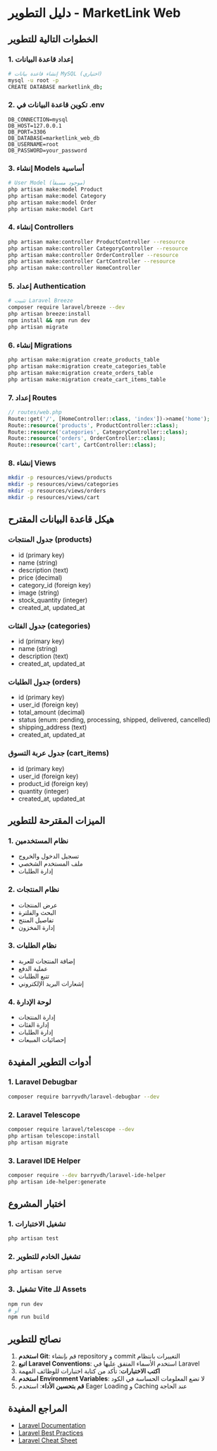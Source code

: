 # دليل التطوير - MarketLink Web

## الخطوات التالية للتطوير

### 1. إعداد قاعدة البيانات
```bash
# إنشاء قاعدة بيانات MySQL (اختياري)
mysql -u root -p
CREATE DATABASE marketlink_db;
```

### 2. تكوين قاعدة البيانات في .env
```env
DB_CONNECTION=mysql
DB_HOST=127.0.0.1
DB_PORT=3306
DB_DATABASE=marketlink_web_db
DB_USERNAME=root
DB_PASSWORD=your_password
```

### 3. إنشاء Models أساسية
```bash
# User Model (موجود مسبقاً)
php artisan make:model Product
php artisan make:model Category
php artisan make:model Order
php artisan make:model Cart
```

### 4. إنشاء Controllers
```bash
php artisan make:controller ProductController --resource
php artisan make:controller CategoryController --resource
php artisan make:controller OrderController --resource
php artisan make:controller CartController --resource
php artisan make:controller HomeController
```

### 5. إعداد Authentication
```bash
# تثبيت Laravel Breeze
composer require laravel/breeze --dev
php artisan breeze:install
npm install && npm run dev
php artisan migrate
```

### 6. إنشاء Migrations
```bash
php artisan make:migration create_products_table
php artisan make:migration create_categories_table
php artisan make:migration create_orders_table
php artisan make:migration create_cart_items_table
```

### 7. إعداد Routes
```php
// routes/web.php
Route::get('/', [HomeController::class, 'index'])->name('home');
Route::resource('products', ProductController::class);
Route::resource('categories', CategoryController::class);
Route::resource('orders', OrderController::class);
Route::resource('cart', CartController::class);
```

### 8. إنشاء Views
```bash
mkdir -p resources/views/products
mkdir -p resources/views/categories
mkdir -p resources/views/orders
mkdir -p resources/views/cart
```

## هيكل قاعدة البيانات المقترح

### جدول المنتجات (products)
- id (primary key)
- name (string)
- description (text)
- price (decimal)
- category_id (foreign key)
- image (string)
- stock_quantity (integer)
- created_at, updated_at

### جدول الفئات (categories)
- id (primary key)
- name (string)
- description (text)
- created_at, updated_at

### جدول الطلبات (orders)
- id (primary key)
- user_id (foreign key)
- total_amount (decimal)
- status (enum: pending, processing, shipped, delivered, cancelled)
- shipping_address (text)
- created_at, updated_at

### جدول عربة التسوق (cart_items)
- id (primary key)
- user_id (foreign key)
- product_id (foreign key)
- quantity (integer)
- created_at, updated_at

## الميزات المقترحة للتطوير

### 1. نظام المستخدمين
- تسجيل الدخول والخروج
- ملف المستخدم الشخصي
- إدارة الطلبات

### 2. نظام المنتجات
- عرض المنتجات
- البحث والفلترة
- تفاصيل المنتج
- إدارة المخزون

### 3. نظام الطلبات
- إضافة المنتجات للعربة
- عملية الدفع
- تتبع الطلبات
- إشعارات البريد الإلكتروني

### 4. لوحة الإدارة
- إدارة المنتجات
- إدارة الفئات
- إدارة الطلبات
- إحصائيات المبيعات

## أدوات التطوير المفيدة

### 1. Laravel Debugbar
```bash
composer require barryvdh/laravel-debugbar --dev
```

### 2. Laravel Telescope
```bash
composer require laravel/telescope --dev
php artisan telescope:install
php artisan migrate
```

### 3. Laravel IDE Helper
```bash
composer require --dev barryvdh/laravel-ide-helper
php artisan ide-helper:generate
```

## اختبار المشروع

### 1. تشغيل الاختبارات
```bash
php artisan test
```

### 2. تشغيل الخادم للتطوير
```bash
php artisan serve
```

### 3. تشغيل Vite للـ Assets
```bash
npm run dev
# أو
npm run build
```

## نصائح للتطوير

1. **استخدم Git**: قم بإنشاء repository و commit التغييرات بانتظام
2. **اتبع Laravel Conventions**: استخدم الأسماء المتفق عليها في Laravel
3. **اكتب الاختبارات**: تأكد من كتابة اختبارات للوظائف المهمة
4. **استخدم Environment Variables**: لا تضع المعلومات الحساسة في الكود
5. **قم بتحسين الأداء**: استخدم Eager Loading و Caching عند الحاجة

## المراجع المفيدة
- [Laravel Documentation](https://laravel.com/docs)
- [Laravel Best Practices](https://github.com/alexeymezenin/laravel-best-practices)
- [Laravel Cheat Sheet](https://laravel.com/docs/cheatsheet)
